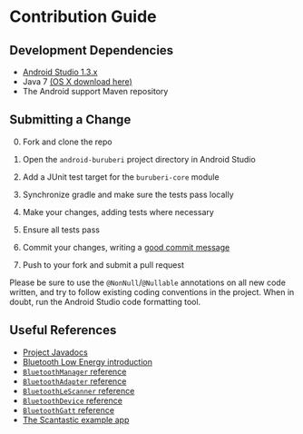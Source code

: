 # Contribution Guide

## Development Dependencies

- [Android Studio 1.3.x](http://developer.android.com/tools/studio/index.html)
- Java 7 [(OS X download here)](https://support.apple.com/kb/DL1572?locale=en_US)
- The Android support Maven repository

## Submitting a Change

0. Fork and clone the repo

1. Open the `android-buruberi` project directory in Android Studio

2. Add a JUnit test target for the `buruberi-core` module

3. Synchronize gradle and make sure the tests pass locally

4. Make your changes, adding tests where necessary

5. Ensure all tests pass

6. Commit your changes, writing a [good commit message](http://tbaggery.com/2008/04/19/a-note-about-git-commit-messages.html)

7. Push to your fork and submit a pull request

Please be sure to use the `@NonNull`/`@Nullable` annotations on all new code written,
and try to follow existing coding conventions in the project. When in doubt, run the Android Studio
code formatting tool.

## Useful References

- [Project Javadocs](#)
- [Bluetooth Low Energy introduction](http://developer.android.com/guide/topics/connectivity/bluetooth-le.html)
- [`BluetoothManager` reference](http://developer.android.com/reference/android/bluetooth/BluetoothManager.html)
- [`BluetoothAdapter` reference](http://developer.android.com/reference/android/bluetooth/BluetoothAdapter.html)
- [`BluetoothLeScanner` reference](http://developer.android.com/reference/android/bluetooth/le/BluetoothLeScanner.html)
- [`BluetoothDevice` reference](http://developer.android.com/reference/android/bluetooth/BluetoothDevice.html)
- [`BluetoothGatt` reference](http://developer.android.com/reference/android/bluetooth/BluetoothGatt.html)
- [The Scantastic example app](tree/master/example)
